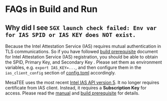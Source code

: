 # FAQs in Build and Run

## Why did I see ``SGX launch check failed: Env var for IAS SPID or IAS KEY does NOT exist.``

Because the Intel Attestation Service (IAS) requires mutual authentication in
TLS communications. So if you have followed [build
prerequisite](how_to_build.md#prerequisite) document for Intel Attestation
Service (IAS) registration, you should be able to obtain the SPID, Primary Key,
and Secondary Key . Please set them as environment variables, e.g. `export IAS_KEY=...`, and then configure them in the ``ias_client_config`` section of
[config.toml](../config.toml) accordingly.

MesaTEE uses the most recent [Intel IAS API version 5](https://api.trustedservices.intel.com/documents/sgx-attestation-api-spec.pdf).
It no longer requires certificate from IAS client. Instead, it requires a **Subscription Key** for access. Please read the [manual](https://api.trustedservices.intel.com/documents/sgx-attestation-api-spec.pdf) and [build prerequisite](how_to_build.md#prerequisite) for details.
